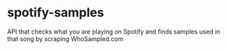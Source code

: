 # spotify-samples
API that checks what you are playing on Spotify and finds samples used in that song by scraping WhoSampled.com
